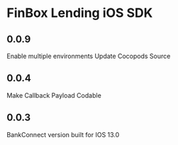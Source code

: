 #  FinBox Lending iOS SDK

## 0.0.9

Enable multiple environments
Update Cocopods Source


## 0.0.4

Make Callback Payload Codable


## 0.0.3

BankConnect version built for IOS 13.0

